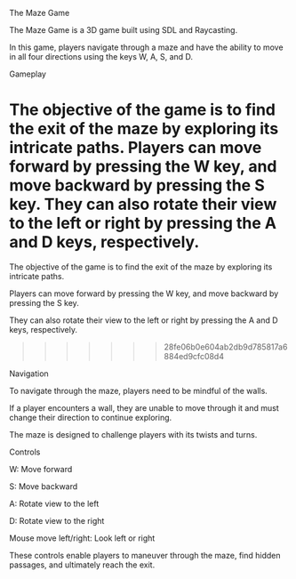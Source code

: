 The Maze Game

The Maze Game is a 3D game built using SDL and Raycasting.

In this game, players navigate through a maze and have the ability to move in all four directions using the keys W, A, S, and D.


Gameplay

The objective of the game is to find the exit of the maze by exploring its intricate paths. Players can move forward by pressing the W key, and move backward by pressing the S key. They can also rotate their view to the left or right by pressing the A and D keys, respectively.
=======
The objective of the game is to find the exit of the maze by exploring its intricate paths. 

Players can move forward by pressing the W key, and move backward by pressing the S key. 

They can also rotate their view to the left or right by pressing the A and D keys, respectively.

>>>>>>> 28fe06b0e604ab2db9d785817a6884ed9cfc08d4

Navigation

To navigate through the maze, players need to be mindful of the walls. 

If a player encounters a wall, they are unable to move through it and must change their direction to continue exploring. 

The maze is designed to challenge players with its twists and turns.


Controls

W: Move forward

S: Move backward

A: Rotate view to the left

D: Rotate view to the right

Mouse move left/right: Look left or right

These controls enable players to maneuver through the maze, find hidden passages, and ultimately reach the exit.




